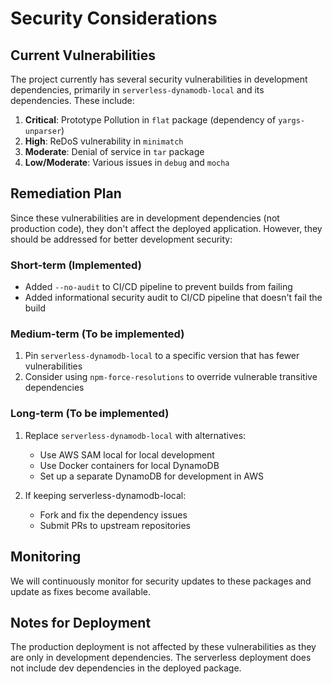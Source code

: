 # Security Considerations

## Current Vulnerabilities

The project currently has several security vulnerabilities in development dependencies, primarily in `serverless-dynamodb-local` and its dependencies. These include:

1. **Critical**: Prototype Pollution in `flat` package (dependency of `yargs-unparser`)
2. **High**: ReDoS vulnerability in `minimatch`
3. **Moderate**: Denial of service in `tar` package
4. **Low/Moderate**: Various issues in `debug` and `mocha`

## Remediation Plan

Since these vulnerabilities are in development dependencies (not production code), they don't affect the deployed application. However, they should be addressed for better development security:

### Short-term (Implemented)

- Added `--no-audit` to CI/CD pipeline to prevent builds from failing
- Added informational security audit to CI/CD pipeline that doesn't fail the build

### Medium-term (To be implemented)

1. Pin `serverless-dynamodb-local` to a specific version that has fewer vulnerabilities
2. Consider using `npm-force-resolutions` to override vulnerable transitive dependencies

### Long-term (To be implemented)

1. Replace `serverless-dynamodb-local` with alternatives:
   - Use AWS SAM local for local development
   - Use Docker containers for local DynamoDB
   - Set up a separate DynamoDB for development in AWS

2. If keeping serverless-dynamodb-local:
   - Fork and fix the dependency issues
   - Submit PRs to upstream repositories

## Monitoring

We will continuously monitor for security updates to these packages and update as fixes become available.

## Notes for Deployment

The production deployment is not affected by these vulnerabilities as they are only in development dependencies. The serverless deployment does not include dev dependencies in the deployed package.
